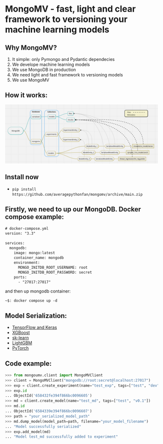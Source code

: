 # MongoMV - fast, light and clear framework to versioning your machine learning models

## Why MongoMV?

1. It simple: only Pymongo and Pydantic dependecies
2. We develope machine learning models
3. We use MongoDB in production
4. We need light and fast framework to versioning models
5. We use MongoMV

## How it works:
![Scheme](docs/pics/scheme.jpg)

## Install now

* `pip install https://github.com/averagepythonfan/mongomv/archive/main.zip`

## Firstly, we need to up our MongoDB. Docker compose example:
```
# docker-compose.yml
version: "3.3"

services:
  mongodb:
    image: mongo:latest
    container_name: mongodb
    environment:
      MONGO_INITDB_ROOT_USERNAME: root
      MONGO_INITDB_ROOT_PASSWORD: secret
    ports:
      - "27017:27017"
```

and then up mongodb container:
```
~$: docker compose up -d
```

## Model Serialization:
- [TensorFlow and Keras](https://www.tensorflow.org/guide/keras/serialization_and_saving)
- [XGBoost](https://xgboost.readthedocs.io/en/stable/tutorials/saving_model.html)
- [sk-learn](https://scikit-learn.org/stable/model_persistence.html)
- [LightGBM](https://lightgbm.readthedocs.io/en/latest/R/reference/lgb.save.html)
- [PyTorch](https://pytorch.org/tutorials/beginner/saving_loading_models.html)

## Code example:

```Python
>>> from mongoumv.client import MongoMVClient
>>> client = MongoMVClient("mongodb://root:secret@localhost:27017")
>>> exp = client.create_experiment(name="test_exp", tags=["test", "dev"])
>>> exp.id
... ObjectId('658432fe394f866bc0096605')
>>> md = client.create_model(name="test_md", tags=["test", "v0.1"])
>>> md.id
... ObjectId('6584339e394f866bc0096607')
>>> path = "your_serialized_model_path"
>>> md.dump_model(model_path=path, filename="your_model_filename")
... "Model successfully serialized"
>>> exp.add_model(md)
... "Model test_md successfully added to experiment"

```
